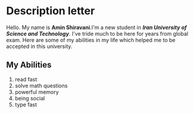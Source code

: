 <h1>  Description letter </h1>

Hello.
My name is **Amin Shiravani**.I'm a new student in ***Iran University of Science and Technology***.
 I've tride much to be here for years from global exam. 
 Here are some of my abilities in my life which helped me to be accepted in this university.

 <h2> My Abilities </h2> 
  <ol>
  <li>read fast</li>
  <li>solve math questions</li>
  <li>powerful memory</li>
  <li>being social</li>
  <li>type fast</li>
  </ol>
   